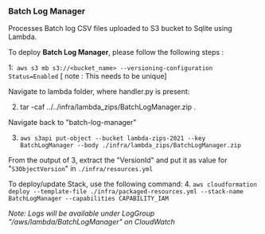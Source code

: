 ### **Batch Log Manager**

Processes Batch log CSV files uploaded to S3 bucket to Sqlite using Lambda.


To deploy **Batch Log Manager**, please follow the following steps :


1:` aws s3 mb s3://<bucket_name> --versioning-configuration Status=Enabled` [ note : This needs to be unique]

Navigate to lambda folder, where handler.py is present:

2. tar -caf ../../infra/lambda_zips/BatchLogManager.zip .

Navigate back to "batch-log-manager"

3. `aws s3api put-object --bucket lambda-zips-2021 --key BatchLogManager --body ./infra/lambda_zips/BatchLogManager.zip`

From the output of 3, extract the "VersionId" and put it as value for "`S3ObjectVersion`" in `./infra/resources.yml`

To deploy/update Stack, use the following command:
4. `aws cloudformation deploy --template-file ./infra/packaged-resources.yml --stack-name BatchLogManager --capabilities CAPABILITY_IAM`


_Note: Logs will be available under LogGroup "/aws/lambda/BatchLogManager" on CloudWatch_
